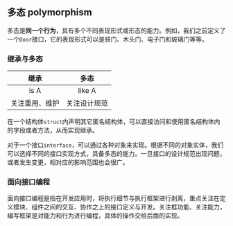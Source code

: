 ## 多态 polymorphism

多态是**同一个行为**，具有多个不同表现形式或形态的能力。例如，我们之前定义了一个`Door`接口，它的表现形式可以是铁门、木头门、电子门和玻璃门等等。

### 继承与多态

|   继承    |   多态   |
|:-------:|:------:|
|  is A   | like A |
| 关注重用、维护 | 关注设计规范 |

在一个结构体`struct`内声明其它匿名结构体，可以直接访问和使用匿名结构体内的字段或者方法，从而实现继承。

对于一个接口`interface`，可以通过各种对象来实现。根据不同的对象实体，我们可以选择不同的接口实现方式，具备多态的能力。一旦接口的设计规范出现问题，或者发生变更，相对应的影响范围也会很广。

### 面向接口编程

面向接口编程是指在开发应用时，将执行细节与执行框架进行剥离，重点关注在定义模块、组件之间的交互、协作之上的接口定义与开发。关注框功能、关注能力，编写框架是对能力和行为进行编程，具体的操作交给后面的实现。


